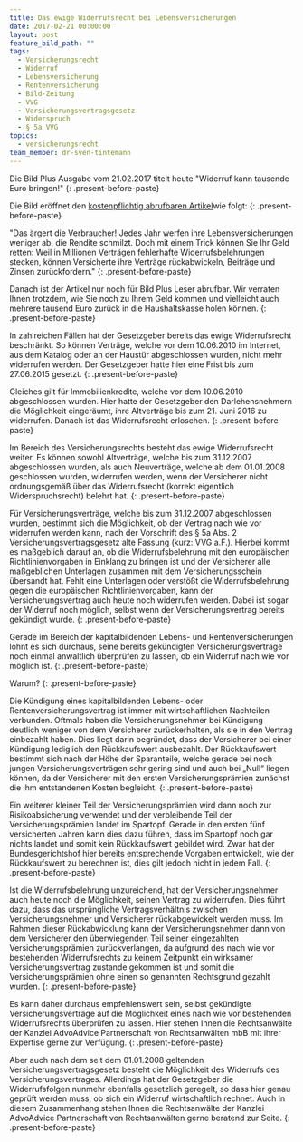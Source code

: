 ```yaml
---
title: Das ewige Widerrufsrecht bei Lebensversicherungen
date: 2017-02-21 00:00:00
layout: post
feature_bild_path: ""
tags:
  - Versicherungsrecht
  - Widerruf
  - Lebensversicherung
  - Rentenversicherung
  - Bild-Zeitung
  - VVG
  - Versicherungsvertragsgesetz
  - Widerspruch
  - § 5a VVG
topics:
  - versicherungsrecht
team_member: dr-sven-tintemann
---
```



Die Bild Plus Ausgabe vom 21.02.2017 titelt heute "Widerruf kann tausende Euro bringen!"
{: .present-before-paste}

Die Bild eröffnet den [kostenpflichtig abrufbaren Artikel](http://www.bild.de/bild-plus/geld/mein-geld/lebensversicherung/widerruf-bringt-tausende-50523992,view=conversionToLogin.bild.html)wie folgt:
{: .present-before-paste}

"Das ärgert die Verbraucher! Jedes Jahr werfen ihre Lebensversicherungen weniger ab, die Rendite schmilzt. Doch mit einem Trick können Sie Ihr Geld retten: Weil in Millionen Verträgen fehlerhafte Widerrufsbelehrungen stecken, können Versicherte ihre Verträge rückabwickeln, Beiträge und Zinsen zurückfordern."
{: .present-before-paste}

Danach ist der Artikel nur noch für Bild Plus Leser abrufbar. Wir verraten Ihnen trotzdem, wie Sie noch zu Ihrem Geld kommen und vielleicht auch mehrere tausend Euro zurück in die Haushaltskasse holen können.
{: .present-before-paste}

In zahlreichen Fällen hat der Gesetzgeber bereits das ewige Widerrufsrecht beschränkt. So können Verträge, welche vor dem 10.06.2010 im Internet, aus dem Katalog oder an der Haustür abgeschlossen wurden, nicht mehr widerrufen werden. Der Gesetzgeber hatte hier eine Frist bis zum 27.06.2015 gesetzt.
{: .present-before-paste}

Gleiches gilt für Immobilienkredite, welche vor dem 10.06.2010 abgeschlossen wurden. Hier hatte der Gesetzgeber den Darlehensnehmern die Möglichkeit eingeräumt, ihre Altverträge bis zum 21. Juni 2016 zu widerrufen. Danach ist das Widerrufsrecht erloschen.
{: .present-before-paste}

Im Bereich des Versicherungsrechts besteht das ewige Widerrufsrecht weiter. Es können sowohl Altverträge, welche bis zum 31.12.2007 abgeschlossen wurden, als auch Neuverträge, welche ab dem 01.01.2008 geschlossen wurden, widerrufen werden, wenn der Versicherer nicht ordnungsgemäß über das Widerrufsrecht (korrekt eigentlich Widerspruchsrecht) belehrt hat.
{: .present-before-paste}

Für Versicherungsverträge, welche bis zum 31.12.2007 abgeschlossen wurden, bestimmt sich die Möglichkeit, ob der Vertrag nach wie vor widerrufen werden kann, nach der Vorschrift des § 5a Abs. 2 Versicherungsvertragsgesetz alte Fassung (kurz: VVG a.F.). Hierbei kommt es maßgeblich darauf an, ob die Widerrufsbelehrung mit den europäischen Richtlinienvorgaben in Einklang zu bringen ist und der Versicherer alle maßgeblichen Unterlagen zusammen mit dem Versicherungsschein übersandt hat. Fehlt eine Unterlagen oder verstößt die Widerrufsbelehrung gegen die europäischen Richtlinienvorgaben, kann der Versicherungsvertrag auch heute noch widerrufen werden. Dabei ist sogar der Widerruf noch möglich, selbst wenn der Versicherungsvertrag bereits gekündigt wurde.
{: .present-before-paste}

Gerade im Bereich der kapitalbildenden Lebens- und Rentenversicherungen lohnt es sich durchaus, seine bereits gekündigten Versicherungsverträge noch einmal anwaltlich überprüfen zu lassen, ob ein Widerruf nach wie vor möglich ist.
{: .present-before-paste}

Warum?
{: .present-before-paste}

Die Kündigung eines kapitalbildenden Lebens- oder Rentenversicherungsvertrag ist immer mit wirtschaftlichen Nachteilen verbunden. Oftmals haben die Versicherungsnehmer bei Kündigung deutlich weniger von dem Versicherer zurückerhalten, als sie in den Vertrag einbezahlt haben. Dies liegt darin begründet, dass der Versicherer bei einer Kündigung lediglich den Rückkaufswert ausbezahlt. Der Rückkaufswert bestimmt sich nach der Höhe der Sparanteile, welche gerade bei noch jungen Versicherungsverträgen sehr gering sind und auch bei „Null“ liegen können, da der Versicherer mit den ersten Versicherungsprämien zunächst die ihm entstandenen Kosten begleicht.
{: .present-before-paste}

Ein weiterer kleiner Teil der Versicherungsprämien wird dann noch zur Risikoabsicherung verwendet und der verbleibende Teil der Versicherungsprämien landet im Spartopf. Gerade in den ersten fünf versicherten Jahren kann dies dazu führen, dass im Spartopf noch gar nichts landet und somit kein Rückkaufswert gebildet wird. Zwar hat der Bundesgerichtshof hier bereits entsprechende Vorgaben entwickelt, wie der Rückkaufswert zu berechnen ist, dies gilt jedoch nicht in jedem Fall.
{: .present-before-paste}

Ist die Widerrufsbelehrung unzureichend, hat der Versicherungsnehmer auch heute noch die Möglichkeit, seinen Vertrag zu widerrufen. Dies führt dazu, dass das ursprüngliche Vertragsverhältnis zwischen Versicherungsnehmer und Versicherer rückabgewickelt werden muss. Im Rahmen dieser Rückabwicklung kann der Versicherungsnehmer dann von dem Versicherer den überwiegenden Teil seiner eingezahlten Versicherungsprämien zurückverlangen, da aufgrund des nach wie vor bestehenden Widerrufsrechts zu keinem Zeitpunkt ein wirksamer Versicherungsvertrag zustande gekommen ist und somit die Versicherungsprämien ohne einen so genannten Rechtsgrund gezahlt wurden.
{: .present-before-paste}

Es kann daher durchaus empfehlenswert sein, selbst gekündigte Versicherungsverträge auf die Möglichkeit eines nach wie vor bestehenden Widerrufsrechts überprüfen zu lassen. Hier stehen Ihnen die Rechtsanwälte der Kanzlei AdvoAdvice Partnerschaft von Rechtsanwälten mbB mit ihrer Expertise gerne zur Verfügung.
{: .present-before-paste}

Aber auch nach dem seit dem 01.01.2008 geltenden Versicherungsvertragsgesetz besteht die Möglichkeit des Widerrufs des Versicherungsvertrages. Allerdings hat der Gesetzgeber die Widerrufsfolgen nunmehr ebenfalls gesetzlich geregelt, so dass hier genau geprüft werden muss, ob sich ein Widerruf wirtschaftlich rechnet. Auch in diesem Zusammenhang stehen Ihnen die Rechtsanwälte der Kanzlei AdvoAdvice Partnerschaft von Rechtsanwälten gerne beratend zur Seite.
{: .present-before-paste}